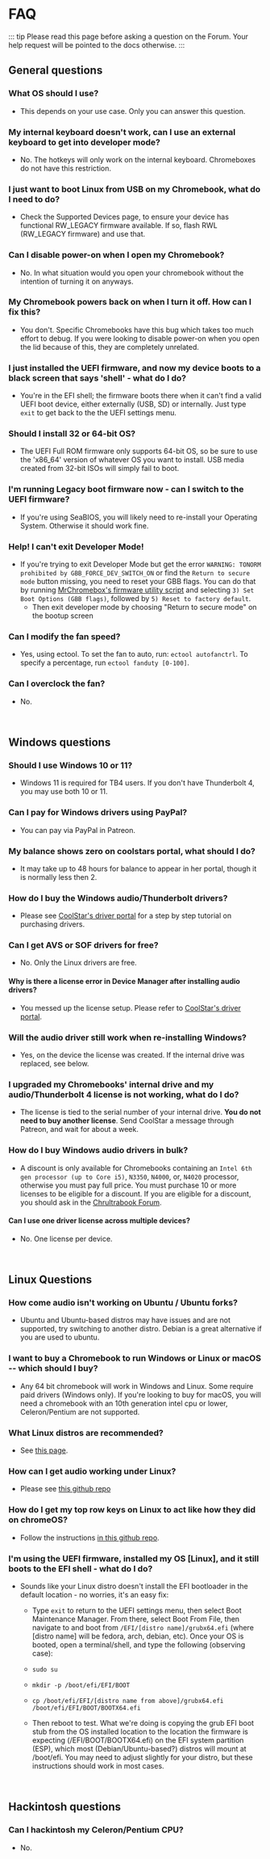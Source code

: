 # FAQ

::: tip
Please read this page before asking a question on the Forum. Your help request will be pointed to the docs otherwise.
:::

## General questions

### What OS should I use?
* This depends on your use case. Only you can answer this question. <!-- Not ubuntu plz -->

### My internal keyboard doesn't work, can I use an external keyboard to get into developer mode?
* No. The hotkeys will only work on the internal keyboard. Chromeboxes do not have this restriction.

### I just want to boot Linux from USB on my Chromebook, what do I need to do?
* Check the Supported Devices page, to ensure your device has functional RW_LEGACY firmware available. If so, flash RWL (RW_LEGACY firmware) and use that.

### Can I disable power-on when I open my Chromebook?
* No. In what situation would you open your chromebook without the intention of turning it on anyways.

### My Chromebook powers back on when I turn it off. How can I fix this?
* You don't. Specific Chromebooks have this bug which takes too much effort to debug. If you were looking to disable power-on when you open the lid because of this, they are completely unrelated.

### I just installed the UEFI firmware, and now my device boots to a black screen that says 'shell' - what do I do?
* You're in the EFI shell; the firmware boots there when it can't find a valid UEFI boot device, either externally (USB, SD) or internally. Just type `exit` to get back to the the UEFI settings menu.

### Should I install 32 or 64-bit OS?
* The UEFI Full ROM firmware only supports 64-bit OS, so be sure to use the 'x86_64' version of whatever OS you want to install. USB media created from 32-bit ISOs will simply fail to boot.

### I'm running Legacy boot firmware now - can I switch to the UEFI firmware?
* If you're using SeaBIOS, you will likely need to re-install your Operating System. Otherwise it should work fine.

### Help! I can't exit Developer Mode!
* If you're trying to exit Developer Mode but get the error `WARNING: TONORM prohibited by GBB_FORCE_DEV_SWITCH_ON` or find the `Return to secure mode` button missing, you need to reset your GBB flags. You can do that by running [MrChromebox's firmware utility script](https://mrchromebox.tech/#fwscript) and selecting `3) Set Boot Options (GBB flags)`, followed by `5) Reset to factory default`. 
  * Then exit developer mode by choosing "Return to secure mode" on the bootup screen

### Can I modify the fan speed?
* Yes, using ectool. To set the fan to auto, run: `ectool autofanctrl`. To specify a percentage, run `ectool fanduty [0-100]`.

### Can I overclock the fan?
* No.

<br>

## Windows questions

### Should I use Windows 10 or 11?
* Windows 11 is required for TB4 users. If you don't have Thunderbolt 4, you may use both 10 or 11.

### Can I pay for Windows drivers using PayPal?
* You can pay via PayPal in Patreon.

### My balance shows zero on coolstars portal, what should I do?
* It may take up to 48 hours for balance to appear in her portal, though it is normally less then 2.

### How do I buy the Windows audio/Thunderbolt drivers?
* Please see [CoolStar's driver portal](https://coolstar.org/chromebook/driverlicense/login.html) for a step by step tutorial on purchasing drivers.

### Can I get AVS or SOF drivers for free?
* No. Only the Linux drivers are free.

#### Why is there a license error in Device Manager after installing audio drivers?
* You messed up the license setup. Please refer to [CoolStar's driver portal](https://coolstar.org/chromebook/driverlicense/login.html).

### Will the audio driver still work when re-installing Windows?
* Yes, on the device the license was created. If the internal drive was replaced, see below.

### I upgraded my Chromebooks' internal drive and my audio/Thunderbolt 4 license is not working, what do I do?
* The license is tied to the serial number of your internal drive. **You do not need to buy another license**. Send CoolStar a message through Patreon, and wait for about a week.

### How do I buy Windows audio drivers in bulk?
* A discount is only available for Chromebooks containing an `Intel 6th gen processor (up to Core i5)`, `N3350`, `N4000`, or, `N4020` processor, otherwise you must pay full price. You must purchase 10 or more licenses to be eligible for a discount. If you are eligible for a discount, you should ask in the [Chrultrabook Forum](https://forum.chrultrabook.com).

#### Can I use one driver license across multiple devices?
* No. One license per device.

<br>

## Linux Questions

### How come audio isn't working on Ubuntu / Ubuntu forks?
* Ubuntu and Ubuntu-based distros may have issues and are not supported, try switching to another distro. Debian is a great alternative if you are used to ubuntu.

### I want to buy a Chromebook to run Windows or Linux or macOS -- which should I buy?
* Any 64 bit chromebook will work in Windows and Linux. Some require paid drivers (Windows only). If you're looking to buy for macOS, you will need a chromebook with an 10th generation intel cpu or lower, Celeron/Pentium are not supported. 

### What Linux distros are recommended?
* See [this page](installing/installing-linux.md).

### How can I get audio working under Linux?
* Please see [this github repo](https://github.com/WeirdTreeThing/chromebook-linux-audio)

### How do I get my top row keys on Linux to act like how they did on chromeOS?
* Follow the instructions [in this github repo](https://github.com/WeirdTreeThing/cros-keyboard-map).

### I'm using the UEFI firmware, installed my OS [Linux], and it still boots to the EFI shell - what do I do?
* Sounds like your Linux distro doesn't install the EFI bootloader in the default location - no worries, it's an easy fix:
  * Type `exit` to return to the UEFI settings menu, then select Boot Maintenance Manager. From there, select Boot From File, then navigate to and boot from `/EFI/[distro name]/grubx64.efi` (where [distro name] will be fedora, arch, debian, etc). Once your OS is booted, open a terminal/shell, and type the following (observing case):

   * `sudo su`
   * `mkdir -p /boot/efi/EFI/BOOT`
   * `cp /boot/efi/EFI/[distro name from above]/grubx64.efi /boot/efi/EFI/BOOT/BOOTX64.efi`

   * Then reboot to test. What we're doing is copying the grub EFI boot stub from the OS installed location to the location the firmware is expecting (/EFI/BOOT/BOOTX64.efi) on the EFI system partition (ESP), which most (Debian/Ubuntu-based?) distros will mount at /boot/efi. You may need to adjust slightly for your distro, but these instructions should work in most cases.

<br>

## Hackintosh questions

### Can I hackintosh my Celeron/Pentium CPU?
* No.
